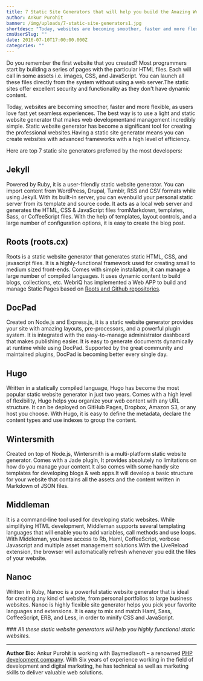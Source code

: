 ```yaml
---
title: 7 Static Site Generators that will help you build the Amazing Websites
author: Ankur Purohit
banner: /img/uploads/7-static-site-generators1.jpg
shortdesc: "Today, websites are becoming smoother, faster and more flexible, as users love fast yet seamless experiences."
cmsUserSlug: ""
date: 2016-07-10T17:00:00.000Z
categories: ""
---
```


Do you remember the first website that you created? Most programmers start by building a series of pages with the particular HTML files. Each will call in some assets i.e. images, CSS, and JavaScript. You can launch all these files directly from the system without using a web server.The static sites offer excellent security and functionality as they don't have dynamic content.

Today, websites are becoming smoother, faster and more flexible, as users love fast yet seamless experiences. The best way is to use a light and static website generator that makes web developmentand management incredibly simple. Static website generator has become a significant tool for creating the professional websites.Having a static site generator means you can create websites with advanced frameworks with a high level of efficiency.

Here are top 7 static site generators preferred by the most developers:

## **Jekyll**

Powered by Ruby, it is a user-friendly static website generator. You can import content from WordPress, Drupal, Tumblr, RSS and CSV formats while using Jekyll. With its built-in server, you can evenbuild your personal static server from its template and source code. It acts as a local web server and generates the HTML, CSS & JavaScript files fromMarkdown, templates, Sass, or CoffeeScript files. With the help of templates, layout controls, and a large number of configuration options, it is easy to create the blog post. 

## **Roots (roots.cx)**

Roots is a static website generator that generates static HTML, CSS, and javascript files. It is a highly-functional framework used for creating small to medium sized front-ends. Comes with simple installation, it can manage a large number of compiled languages. It uses dynamic content to build blogs, collections, etc. WebriQ has implemented a Web APP to build and manage Static Pages based on [Roots and Github repositories](http://app.webriq.com/sites/create).

## **DocPad**

Created on Node.js and Express.js, it is a static website generator provides your site with amazing layouts, pre-processors, and a powerful plugin system. It is integrated with the easy-to-manage administrator dashboard that makes publishing easier. It is easy to generate documents dynamically at runtime while using DocPad. Supported by the great community and maintained plugins, DocPad is becoming better every single day.

## **Hugo**

Written in a statically compiled language, Hugo has become the most popular static website generator in just two years. Comes with a high level of flexibility, Hugo helps you organize your web content with any URL structure. It can be deployed on GitHub Pages, Dropbox, Amazon S3, or any host you choose. With Hugo, it is easy to define the metadata, declare the content types and use indexes to group the content.

## **Wintersmith**
Created on top of Node.js, Wintersmith is a multi-platform static website generator. Comes with a Jade plugin, It provides absolutely no limitations on how do you manage your content.It also comes with some handy site templates for developing blogs & web apps.It will develop a basic structure for your website that contains all the assets and the content written in Markdown of JSON files.

## **Middleman**

It is a command-line tool used for developing static websites. While simplifying HTML development, Middleman supports several templating languages that will enable you to add variables, call methods and use loops. With Middleman, you have access to Rb, Haml, CoffeeScript, verbose Javascript and multiple asset management solutions.With the LiveReload extension, the browser will automatically refresh whenever you edit the files of your website.

## **Nanoc**

Written in Ruby, Nanoc is a powerful static website generator that is ideal for creating any kind of website, from personal portfolios to large business websites. Nanoc is highly flexible site generator helps you pick your favorite languages and extensions. It is easy to mix and match Haml, Sass, CoffeeScript, ERB, and Less, in order to minify CSS and JavaScript.

*### All these static website generators will help you highly functional static websites.*

---

**Author Bio:** Ankur Purohit is working with Baymediasoft – a renowned [PHP development company](http://www.baymediasoft.com/services/web-development-company/php-development-company-india.html). With Six years of experience working in the field of development and digital marketing, he has technical as well as marketing skills to deliver valuable web solutions.